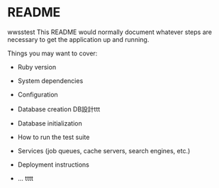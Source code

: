 # README
wwsstest
This README would normally document whatever steps are necessary to get the
application up and running.

Things you may want to cover:

* Ruby version

* System dependencies

* Configuration

* Database creation
  DB設計ttt

* Database initialization

* How to run the test suite

* Services (job queues, cache servers, search engines, etc.)

* Deployment instructions

* ...
tttt
<!-- test ebuchi -->